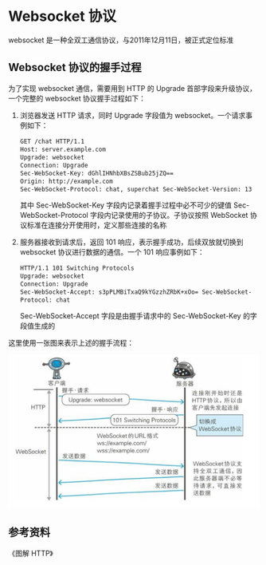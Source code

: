# Websocket 协议

websocket 是一种全双工通信协议，与2011年12月11日，被正式定位标准

## Websocket 协议的握手过程

为了实现 websocket 通信，需要用到 HTTP 的 Upgrade 首部字段来升级协议，一个完整的 websocket 协议握手过程如下：

1. 浏览器发送 HTTP 请求，同时 Upgrade 字段值为 websocket。一个请求事例如下：

    ```text
    GET /chat HTTP/1.1
    Host: server.example.com
    Upgrade: websocket
    Connection: Upgrade
    Sec-WebSocket-Key: dGhlIHNhbXBsZSBub25jZQ==
    Origin: http://example.com
    Sec-WebSocket-Protocol: chat, superchat Sec-WebSocket-Version: 13
    ```

    其中 Sec-WebSocket-Key 字段内记录着握手过程中必不可少的键值
    Sec-WebSocket-Protocol 字段内记录使用的子协议。子协议按照 WebSocket 协议标准在连接分开使用时，定义那些连接的名称
2. 服务器接收到请求后，返回 101 响应，表示握手成功，后续双放就切换到 websocket 协议进行数据的通信。一个 101 响应事例如下：

    ```text
    HTTP/1.1 101 Switching Protocols
    Upgrade: websocket
    Connection: Upgrade
    Sec-WebSocket-Accept: s3pPLMBiTxaQ9kYGzzhZRbK+xOo= Sec-WebSocket-Protocol: chat
    ```

    Sec-WebSocket-Accept 字段是由握手请求中的 Sec-WebSocket-Key 的字段值生成的

这里使用一张图来表示上述的握手流程：

![websocket_handshake](./img/websocket_handshake.jpg)

## 参考资料

《图解 HTTP》
